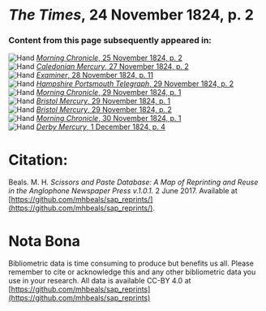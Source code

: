 # *The Times*, 24 November 1824, p. 2  
  
### Content from this page subsequently appeared in:  
![Hand](http://scissorsandpaste.net/wp-content/uploads/2017/06/smallhandpointer.png) [*Morning Chronicle*, 25 November 1824, p. 2](https://mhbeals.github.io/sap_html/Morning-Chronicle/Morning-Chronicle-25-November-1824-p-2)  
![Hand](http://scissorsandpaste.net/wp-content/uploads/2017/06/smallhandpointer.png) [*Caledonian Mercury*, 27 November 1824, p. 2](https://mhbeals.github.io/sap_html/Caledonian-Mercury/Caledonian-Mercury-27-November-1824-p-2)  
![Hand](http://scissorsandpaste.net/wp-content/uploads/2017/06/smallhandpointer.png) [*Examiner*, 28 November 1824, p. 11](https://mhbeals.github.io/sap_html/Examiner/Examiner-28-November-1824-p-11)  
![Hand](http://scissorsandpaste.net/wp-content/uploads/2017/06/smallhandpointer.png) [*Hampshire Portsmouth Telegraph*, 29 November 1824, p. 2](https://mhbeals.github.io/sap_html/Hampshire-Portsmouth-Telegraph/Hampshire-Portsmouth-Telegraph-29-November-1824-p-2)  
![Hand](http://scissorsandpaste.net/wp-content/uploads/2017/06/smallhandpointer.png) [*Morning Chronicle*, 29 November 1824, p. 1](https://mhbeals.github.io/sap_html/Morning-Chronicle/Morning-Chronicle-29-November-1824-p-1)  
![Hand](http://scissorsandpaste.net/wp-content/uploads/2017/06/smallhandpointer.png) [*Bristol Mercury*, 29 November 1824, p. 1](https://mhbeals.github.io/sap_html/Bristol-Mercury/Bristol-Mercury-29-November-1824-p-1)  
![Hand](http://scissorsandpaste.net/wp-content/uploads/2017/06/smallhandpointer.png) [*Bristol Mercury*, 29 November 1824, p. 2](https://mhbeals.github.io/sap_html/Bristol-Mercury/Bristol-Mercury-29-November-1824-p-2)  
![Hand](http://scissorsandpaste.net/wp-content/uploads/2017/06/smallhandpointer.png) [*Morning Chronicle*, 30 November 1824, p. 1](https://mhbeals.github.io/sap_html/Morning-Chronicle/Morning-Chronicle-30-November-1824-p-1)  
![Hand](http://scissorsandpaste.net/wp-content/uploads/2017/06/smallhandpointer.png) [*Derby Mercury*, 1 December 1824, p. 4](https://mhbeals.github.io/sap_html/Derby-Mercury/Derby-Mercury-1-December-1824-p-4)  


# Citation: 

Beals. M. H. *Scissors and Paste Database: A Map of Reprinting and Reuse in the Anglophone Newspaper Press v.1.0.1.* 2 June 2017. Available at [https://github.com/mhbeals/sap_reprints/](https://github.com/mhbeals/sap_reprints/). 

# Nota Bona

Bibliometric data is time consuming to produce but benefits us all. Please remember to cite or acknowledge this and any other bibliometric data you use in your research. All data is available CC-BY 4.0 at [https://github.com/mhbeals/sap_reprints](https://github.com/mhbeals/sap_reprints)